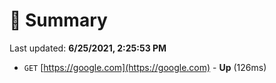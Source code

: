 # 📖 Summary
Last updated: **6/25/2021, 2:25:53 PM**

- `GET` [https://google.com](https://google.com) - **Up** (126ms)
